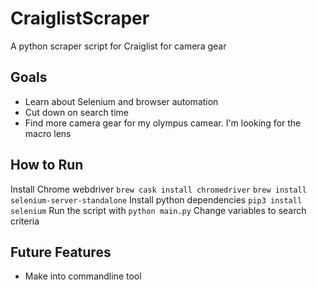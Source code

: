 # CraiglistScraper
A python scraper script for Craiglist for camera gear

## Goals
- Learn about Selenium and browser automation
- Cut down on search time
- Find more camera gear for my olympus camear. I'm looking for the macro lens

## How to Run
Install Chrome webdriver
`brew cask install chromedriver`
`brew install selenium-server-standalone`
Install python dependencies
`pip3 install selenium`
Run the script with
`python main.py`
Change variables to search criteria

## Future Features
- Make into commandline tool
